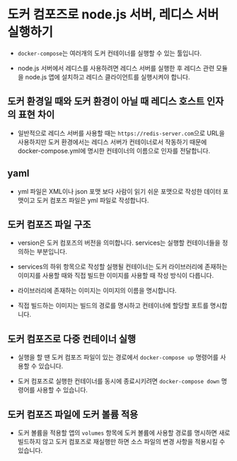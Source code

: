# 도커 컴포즈로 node.js 서버, 레디스 서버 실행하기

- `docker-compose`는 여러개의 도커 컨테이너를 실행할 수 있는 툴입니다.

- node.js 서버에서 레디스를 사용하려면 레디스 서버를 실행한 후 레디스 관련 모듈을 node.js 앱에 설치하고 레디스 클라이언트를 실행시켜야 합니다.

## 도커 환경일 때와 도커 환경이 아닐 때 레디스 호스트 인자의 표현 차이

- 일반적으로 레디스 서버를 사용할 때는 `https://redis-server.com`으로 URL을 사용하지만 도커 환경에서는 레디스 서버가 컨테이너로서 작동하기 때문에 docker-compose.yml에 명시한 컨테이너의 이름으로 인자를 전달합니다.

## yaml

- yml 파일은 XML이나 json 포맷 보다 사람이 읽기 쉬운 포맷으로 작성한 데이터 포맷이고 도커 컴포즈 파일은 yml 파일로 작성합니다.

## 도커 컴포즈 파일 구조

- version은 도커 컴포즈의 버전을 의미합니다. services는 실행할 컨테이너들을 정의하는 부분입니다.

- services의 하위 항목으로 작성할 실행될 컨테이너는 도커 라이브러리에 존재하는 이미지를 사용할 때와 직접 빌드한 이미지를 사용할 때 작성 방식이 다릅니다.

- 라이브러리에 존재하는 이미지는 이미지의 이름을 명시합니다.

- 직접 빌드하는 이미지는 빌드의 경로를 명시하고 컨테이너에 할당할 포트를 명시합니다.

## 도커 컴포즈로 다중 컨테이너 실행

- 실행을 할 땐 도커 컴포즈 파일이 있는 경로에서 `docker-compose up` 명령어를 사용할 수 있습니다.

- 도커 컴포즈로 실행한 컨테이너를 동시에 종료시키려면 `docker-compose down` 명령어를 사용할 수 있습니다.

## 도커 컴포즈 파일에 도커 볼륨 적용

- 도커 볼륨을 적용할 앱의 `volumes` 항목에 도커 볼륨에 사용할 경로를 명시하면 새로 빌드하지 않고 도커 컴포즈로 재실행만 하면 소스 파일의 변경 사항을 적용시킬 수 있습니다.
